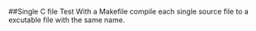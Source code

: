 ##Single C file Test
With a Makefile compile each single source file to a excutable file with the same name.
